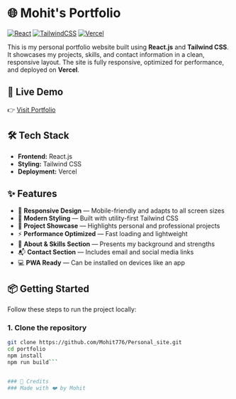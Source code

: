 # 🌐 Mohit's Portfolio

[![React](https://img.shields.io/badge/React-20232A?style=for-the-badge&logo=react&logoColor=61DAFB)](https://reactjs.org/)
[![TailwindCSS](https://img.shields.io/badge/TailwindCSS-06B6D4?style=for-the-badge&logo=tailwindcss&logoColor=white)](https://tailwindcss.com/)
[![Vercel](https://img.shields.io/badge/Vercel-000000?style=for-the-badge&logo=vercel&logoColor=white)](https://vercel.com)

This is my personal portfolio website built using **React.js** and **Tailwind CSS**. It showcases my projects, skills, and contact information in a clean, responsive layout. The site is fully responsive, optimized for performance, and deployed on **Vercel**.

## 🚀 Live Demo

👉 [Visit Portfolio](https://mohit551.vercel.app)

## 🛠️ Tech Stack

- **Frontend:** React.js
- **Styling:** Tailwind CSS
- **Deployment:** Vercel

## ✨ Features

- 📱 **Responsive Design** — Mobile-friendly and adapts to all screen sizes
- 🎨 **Modern Styling** — Built with utility-first Tailwind CSS
- 🧠 **Project Showcase** — Highlights personal and professional projects
- ⚡ **Performance Optimized** — Fast loading and lightweight
- 💼 **About & Skills Section** — Presents my background and strengths
- 📬 **Contact Section** — Includes email and social media links
- 💻 **PWA Ready** — Can be installed on devices like an app


## 📦 Getting Started

Follow these steps to run the project locally:

### 1. Clone the repository
```bash
git clone https://github.com/Mohit776/Personal_site.git
cd portfolio
npm install
npm run build```


### 🙌 Credits
### Made with ❤️ by Mohit

